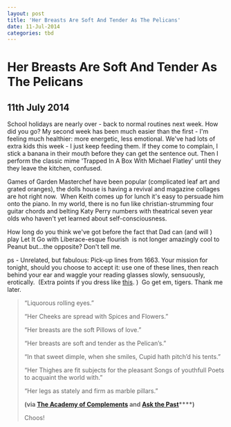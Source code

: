 ```yaml
---
layout: post
title: 'Her Breasts Are Soft And Tender As The Pelicans'
date: 11-Jul-2014
categories: tbd
---
```


# Her Breasts Are Soft And Tender As The Pelicans

## 11th July 2014

School holidays are nearly over - back to normal routines next week. How did you go? My second week has been much easier than the first - I'm feeling much healthier: more energetic,   less emotional. We've had lots of extra kids this week - I just keep feeding them. If they come to complain,   I stick a banana in their mouth before they can get the sentence out. Then I perform the classic mime 'Trapped In A Box With Michael Flatley' until they they leave the kitchen,   confused.

Games of Garden Masterchef have been popular (complicated leaf art and grated oranges), the dolls house is having a revival and magazine collages are hot right now.  When Keith comes up for lunch it's easy to persuade him onto the piano. In my world, there is no fun like christian-strumming four guitar chords and belting Katy Perry numbers with theatrical seven year olds who haven't yet learned about self-consciousness.

How long do you think we've got before the fact that Dad can (and will ) play Let It Go with Liberace-esque flourish  is not longer amazingly cool to Peanut but...the opposite? Don't tell me.

ps - Unrelated, but fabulous: Pick-up lines from 1663. Your mission for tonight, should you choose to accept it: use one of these lines, then reach behind your ear and waggle your reading glasses slowly, sensuously, erotically.  (Extra points if you dress like <a href="http://www.sadanduseless.com/2012/04/lavatory-self-portraits/">this</a>. )  Go get em, tigers. Thank me later.

<blockquote>“Liquorous rolling eyes.”

“Her Cheeks are spread with Spices and Flowers.”

“Her breasts are the soft Pillows of love.”

“Her breasts are soft and tender as the Pelican’s.”

“In that sweet dimple, when she smiles, Cupid hath pitch’d his tents.”

“Her Thighes are fit subjects for the pleasant Songs of youthfull Poets to acquaint the world with.”

“Her legs as stately and firm as marble pillars.”

**(via <a href="http://books.google.com/books?id=fE9XAAAAcAAJ&amp;dq=The%20Academy%20of%20Complements%20thighes&amp;pg=PA87#v=onepage&amp;q=The%20Academy%20of%20Complements%20thighes&amp;f=false">The Academy of Complements</a> and <a href="http://askthepast.blogspot.com/2013/10/how-to-compliment-lady-1663.html?spref=fb">Ask the Past</a>****)**

Choos!</blockquote>
